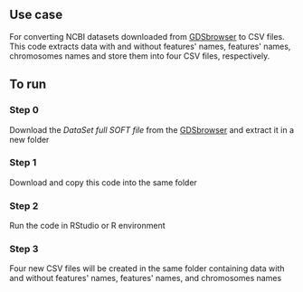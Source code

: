 ## Use case
For converting NCBI datasets downloaded from [GDSbrowser](https://www.ncbi.nlm.nih.gov/sites/GDSbrowser) to CSV files. This code extracts data with and without features' names, features' names, chromosomes names and store them into four CSV files, respectively.

## To run

### Step 0
Download the *DataSet full SOFT file* from the [GDSbrowser](https://www.ncbi.nlm.nih.gov/sites/GDSbrowser) and extract it in a new folder

### Step 1
Download and copy this code into the same folder

### Step 2
Run the code in RStudio or R environment

### Step 3
Four new CSV files will be created in the same folder containing data with and without features' names, features' names, and chromosomes names
